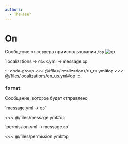 ```yaml
---
authors:
  - TheFaser
---
```


# Оп

Сообщение от сервера при использовании `/op`
![op](/op.png)

[//]: # (localization)
<!--@include: @/parts/words.md#localization--> 
<!--@include: @/parts/words.md#path--> `localizations → язык.yml → message.op`

<!--@include: @/parts/words.md#default--> 

::: code-group
<<< @/files/localizations/ru_ru.yml#op
<<< @/files/localizations/en_us.yml#op
:::

### `format`

Сообщение, которое будет отправлено

[//]: # (message.yml)
<!--@include: @/parts/words.md#setting-->
<!--@include: @/parts/words.md#path--> `message.yml → op`

<!--@include: @/parts/words.md#default-->
<<< @/files/message.yml#op

<!--@include: @/parts/enable.md-->
<!--@include: @/parts/destination.md-->
<!--@include: @/parts/sound.md-->

[//]: # (permission.yml)
<!--@include: @/parts/words.md#permission-->
<!--@include: @/parts/words.md#path--> `permission.yml → message.op`

<!--@include: @/parts/words.md#default-->
<<< @/files/permission.yml#op

<!--@include: @/parts/permission/permissionTier3.md-->
<!--@include: @/parts/permission/sound.md-->